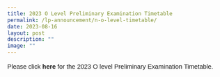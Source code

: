 ```yaml
---
title: 2023 O Level Preliminary Examination Timetable
permalink: /lp-announcement/n-o-level-timetable/
date: 2023-08-16
layout: post
description: ""
image: ""
---
```

<p style="font-family:sans-serif;font-size:14.5px;">Please click <a href="https://drive.google.com/file/d/1D1WZwrLZ3_KdHPh09UoDYp7YB77vle6O/view?usp=sharing" style="font-size:14.5px; line-height:1.5;font-family:sans-serif;font-weight:bold;text-decoration: none;"> here</a> for the 2023 O level Preliminary Examination Timetable.</p>